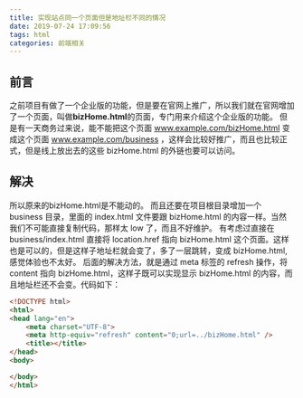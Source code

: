 ```yaml
---
title: 实现站点同一个页面但是地址栏不同的情况
date: 2019-07-24 17:09:56
tags: html
categories: 前端相关
---
```

## 前言
之前项目有做了一个企业版的功能，但是要在官网上推广，所以我们就在官网增加了一个页面，叫做**bizHome.html**的页面，专门用来介绍这个企业版的功能。
但是有一天商务过来说，能不能把这个页面 www.example.com/bizHome.html 变成这个页面 www.example.com/business ，这样会比较好推广，而且也比较正式，但是线上放出去的这些 bizHome.html 的外链也要可以访问。
<!--more-->
## 解决
所以原来的bizHome.html是不能动的。 而且还要在项目根目录增加一个 business 目录，里面的 index.html 文件要跟 bizHome.html 的内容一样。当然我们不可能直接复制代码，那样太 low 了，而且不好维护。 有考虑过直接在 business/index.html 直接将 location.href 指向 bizHome.html 这个页面。这样也是可以的，但是这样子地址栏就会变了，多了一层跳转，变成 bizHome.html, 感觉体验也不太好。
后面的解决方法，就是通过 meta 标签的 refresh 操作，将 content 指向 bizHome.html，这样子既可以实现显示 bizHome.html 的内容，而且地址栏还不会变。代码如下：
```html
<!DOCTYPE html>
<html>
<head lang="en">
    <meta charset="UTF-8">
    <meta http-equiv="refresh" content="0;url=../bizHome.html" />
    <title></title>
</head>
<body>

</body>
</html>
```




